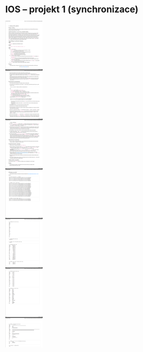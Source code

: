 
# IOS – projekt 1 (synchronizace)
![alt text](https://github.com/RIKOG/VUTFIT_IOS_Projekt-1/blob/main/Zadanie_projekt_IOS_1.png?raw=true)
